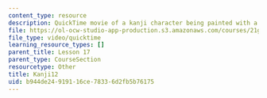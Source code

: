 ```yaml
---
content_type: resource
description: QuickTime movie of a kanji character being painted with a brush.
file: https://ol-ocw-studio-app-production.s3.amazonaws.com/courses/21g-504-japanese-iv-spring-2009/b944de24919116ce78336d2fb5b76175_Kanji12.mov
file_type: video/quicktime
learning_resource_types: []
parent_title: Lesson 17
parent_type: CourseSection
resourcetype: Other
title: Kanji12
uid: b944de24-9191-16ce-7833-6d2fb5b76175
---
```

